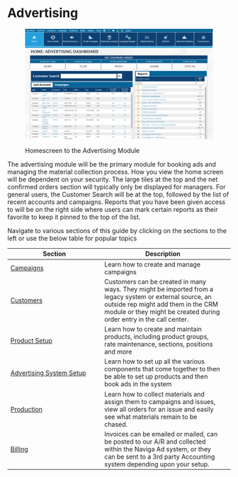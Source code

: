 # Advertising

<figure><img src="../../.gitbook/assets/image (847).png" alt=""><figcaption><p>Homescreen to the Advertising Module</p></figcaption></figure>

The advertising module will be the primary module for booking ads and managing the material collection process. How you view the home screen will be dependent on your security. The large tiles at the top and the net confirmed orders section will typically only be displayed for managers. For general users, the Customer Search will be at the top, followed by the list of recent accounts and campaigns. Reports that you have been given access to will be on the right side where users can mark certain reports as their favorite to keep it pinned to the top of the list.

Navigate to various sections of this guide by clicking on the sections to the left or use the below table for popular topics

<table><thead><tr><th width="198">Section</th><th>Description</th><th data-hidden></th></tr></thead><tbody><tr><td><a href="campaigns/">Campaigns</a></td><td>Learn how to create and manage campaigns</td><td></td></tr><tr><td><a href="customers/">Customers</a></td><td>Customers can be created in many ways. They might be imported from a legacy system or external source, an outside rep might add them in the CRM module or they might be created during order entry in the call center.</td><td></td></tr><tr><td><a href="setup/product-setup/">Product Setup</a></td><td>Learn how to create and maintain products, including product groups, rate maintenance, sections, positions and more</td><td></td></tr><tr><td><a href="setup/advertising-setup/">Advertising System Setup</a></td><td>Learn how to set up all the various components that come together to then be able to set up products and then book ads in the system</td><td></td></tr><tr><td><a href="production-ad/">Production</a></td><td>Learn how to collect materials and assign them to campaigns and issues, view all orders for an issue and easily see what materials remain to be chased.</td><td></td></tr><tr><td><a href="billing/">Billing</a></td><td>Invoices can be emailed or mailed, can be posted to our A/R and collected within the Naviga Ad system, or they can be sent to a 3rd party Accounting system depending upon your setup.</td><td></td></tr></tbody></table>
